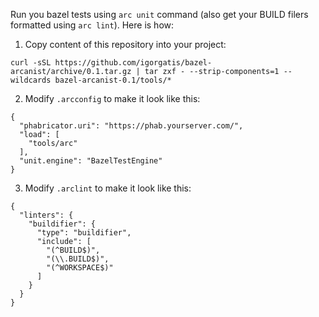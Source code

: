 Run you bazel tests using `arc unit` command (also get your BUILD filers formatted using `arc lint`). Here is how:

1. Copy content of this repository into your project:
```
curl -sSL https://github.com/igorgatis/bazel-arcanist/archive/0.1.tar.gz | tar zxf - --strip-components=1 --wildcards bazel-arcanist-0.1/tools/*
```
2. Modify `.arcconfig` to make it look like this:
```
{
  "phabricator.uri": "https://phab.yourserver.com/",
  "load": [
    "tools/arc"
  ],
  "unit.engine": "BazelTestEngine"
}
```
3. Modify `.arclint` to make it look like this:
```
{
  "linters": {
    "buildifier": {
      "type": "buildifier",
      "include": [
        "(^BUILD$)",
        "(\\.BUILD$)",
        "(^WORKSPACE$)"
      ]
    }
  }
}
```
